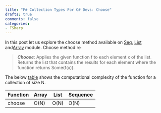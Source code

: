 ```yaml
---
title: "F# Collection Types For C# Devs: Choose"
drafts: true
comments: false
categories:
- FSharp
---
```


In this post let us explore the choose method available on [Seq](https://msdn.microsoft.com/en-us/visualfsharpdocs/conceptual/seq.choose%5B't%2C'u%5D-function-%5Bfsharp%5D), [List](https://msdn.microsoft.com/en-us/visualfsharpdocs/conceptual/list.choose%5B't%2C'u%5D-function-%5Bfsharp%5D) and[Array](https://msdn.microsoft.com/en-us/visualfsharpdocs/conceptual/array.choose%5B't%2C'u%5D-function-%5Bfsharp%5D) module. Choose method re

> ***Choose***:  Applies the given function f to each element x of the list. Returns the list that contains the results for each element where the function returns Some(f(x)).

The below [table](https://docs.microsoft.com/en-us/dotnet/fsharp/language-reference/fsharp-collection-types#table-of-functions) shows the computational complexity of the function for a collection of size N.

Function | Array | List | Sequence |
---------|-------|------|----------|
choose   | O(N)  | O(N) | O(N)     |